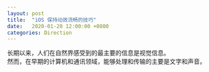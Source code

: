 ```yaml
---
layout: post
title:  "iOS 保持动效流畅的技巧"
date:   2020-01-20 12:00:00 +0800
categories: Direction
---
```


长期以来，人们在自然界感受到的最主要的信息是视觉信息。<br>
然而，在早期的计算机和通讯领域，能够处理和传输的主要是文字和声音。<br>
